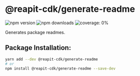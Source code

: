 # @reapit-cdk/generate-readme

![npm version](https://img.shields.io/npm/v/@reapit-cdk/generate-readme)
![npm downloads](https://img.shields.io/npm/dm/@reapit-cdk/generate-readme)
![coverage: 0%](https://img.shields.io/badge/coverage-0%-red)

Generates package readmes.

## Package Installation:

```sh
yarn add --dev @reapit-cdk/generate-readme
# or
npm install @reapit-cdk/generate-readme --save-dev
```